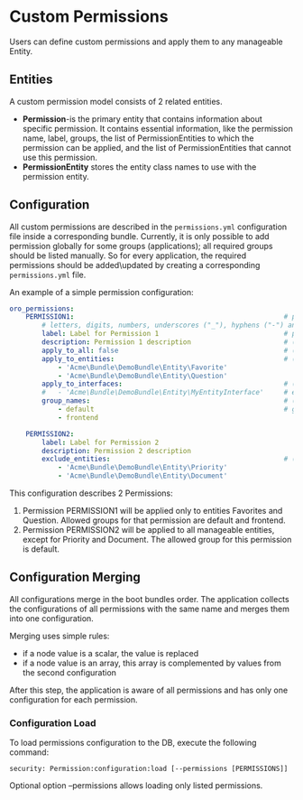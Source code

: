 <a id="backend-security-bundle-permissions"></a>

# Custom Permissions

Users can define custom permissions and apply them to any manageable Entity.

## Entities

A custom permission model consists of 2 related entities.

* **Permission**-is the primary entity that contains information about specific permission. It contains essential information, like the permission name, label, groups, the list of PermissionEntities to which the permission can be applied, and the list of PermissionEntities that cannot use this permission.
* **PermissionEntity** stores the entity class names to use with the permission entity.

## Configuration

All custom permissions are described in the `permissions.yml` configuration file inside a corresponding bundle. Currently, it is only
possible to add permission globally for some groups (applications); all required groups should be listed manually. So for every application, the required permissions should be added\\updated by creating a corresponding `permissions.yml` file.

An example of a simple permission configuration:

```yaml
oro_permissions:
    PERMISSION1:                                                    # permission name (should start with a letter, digit or underscore and only contain
        # letters, digits, numbers, underscores ("_"), hyphens ("-") and colons (":")
        label: Label for Permission 1                               # permission label
        description: Permission 1 description                       # (optional) permission description
        apply_to_all: false                                         # (by default = true) is permission apply to all entities by default
        apply_to_entities:                                          # (optional) the list of entities to apply permission
            - 'Acme\Bundle\DemoBundle\Entity\Favorite'                             # entity class
            - 'Acme\Bundle\DemoBundle\Entity\Question'
        apply_to_interfaces:                                        # (optional) the list of interfaces to apply permission to the entities that implement these interfaces
        #   - 'Acme\Bundle\DemoBundle\Entity\MyEntityInterface'     # entity interface
        group_names:                                                # (by default = ['default]) the list of Groups
            - default                                               # group name
            - frontend

    PERMISSION2:
        label: Label for Permission 2
        description: Permission 2 description
        exclude_entities:                                           # (optional) the list of entities to not apply permission
            - 'Acme\Bundle\DemoBundle\Entity\Priority'
            - 'Acme\Bundle\DemoBundle\Entity\Document'
```

This configuration describes 2 Permissions:

1. Permission PERMISSION1 will be applied only to entities Favorites and Question. Allowed groups for that permission are default and frontend.
2. Permission PERMISSION2 will be applied to all manageable entities, except for Priority and Document. The allowed group for this permission is default.

## Configuration Merging

All configurations merge in the boot bundles order. The application collects the configurations of all permissions with the same name and merges them into one configuration.

Merging uses simple rules:

* if a node value is a scalar, the value is replaced
* if a node value is an array, this array is complemented by values from the second configuration

After this step, the application is aware of all permissions and has only one configuration for each permission.

### Configuration Load

To load permissions configuration to the DB, execute the following command:

```none
security: Permission:configuration:load [--permissions [PERMISSIONS]]
```

Optional option –permissions allows loading only listed permissions.

